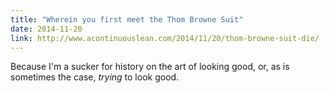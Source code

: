 ```yaml
---
title: "Wherein you first meet the Thom Browne Suit"
date: 2014-11-20
link: http://www.acontinuouslean.com/2014/11/20/thom-browne-suit-die/
---
```

 Because I'm a sucker for history on the art of looking good, or, as is sometimes the case, _trying_ to look good.

